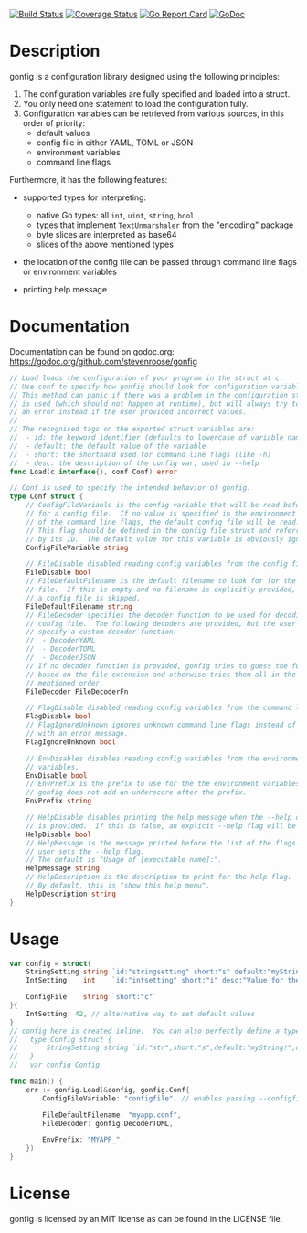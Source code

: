 [![Build Status](https://travis-ci.org/stevenroose/gonfig.svg?branch=master)](https://travis-ci.org/stevenroose/gonfig)
[![Coverage Status](https://coveralls.io/repos/github/stevenroose/gonfig/badge.svg?branch=master)](https://coveralls.io/github/stevenroose/gonfig?branch=master)
[![Go Report Card](https://goreportcard.com/badge/github.com/stevenroose/gonfig)](https://goreportcard.com/report/github.com/stevenroose/gonfig)
[![GoDoc](https://godoc.org/github.com/stevenroose/gonfig?status.svg)](https://godoc.org/github.com/stevenroose/gonfig)


Description
===========

gonfig is a configuration library designed using the following principles:

1. The configuration variables are fully specified and loaded into  a struct.
2. You only need one statement to load the configuration fully.
3. Configuration variables can be retrieved from various sources, in this order
   of priority:
   - default values
   - config file in either YAML, TOML or JSON
   - environment variables
   - command line flags

Furthermore, it has the following features:

- supported types for interpreting:
  - native Go types: all `int`, `uint`, `string`, `bool`
  - types that implement `TextUnmarshaler` from the "encoding" package
  - byte slices are interpreted as base64
  - slices of the above mentioned types

- the location of the config file can be passed through command line flags or
  environment variables

- printing help message


Documentation
=============

Documentation can be found on godoc.org: https://godoc.org/github.com/stevenroose/gonfig

```go
// Load loads the configuration of your program in the struct at c.
// Use conf to specify how gonfig should look for configuration variables.
// This method can panic if there was a problem in the configuration struct that
// is used (which should not happen at runtime), but will always try to produce
// an error instead if the user provided incorrect values.
//
// The recognised tags on the exported struct variables are:
//  - id: the keyword identifier (defaults to lowercase of variable name)
//  - default: the default value of the variable
//  - short: the shorthand used for command line flags (like -h)
//  - desc: the description of the config var, used in --help
func Load(c interface{}, conf Conf) error

// Conf is used to specify the intended behavior of gonfig.
type Conf struct {
	// ConfigFileVariable is the config variable that will be read before looking
	// for a config file.  If no value is specified in the environment variables
	// of the command line flags, the default config file will be read.
	// This flag should be defined in the config file struct and referred to here
	// by its ID.  The default value for this variable is obviously ignored.
	ConfigFileVariable string

	// FileDisable disabled reading config variables from the config file.
	FileDisable bool
	// FileDefaultFilename is the default filename to look for for the config
	// file.  If this is empty and no filename is explicitly provided, parsing
	// a config file is skipped.
	FileDefaultFilename string
	// FileDecoder specifies the decoder function to be used for decoding the
	// config file.  The following decoders are provided, but the user can also
	// specify a custom decoder function:
	//  - DecoderYAML
	//  - DecoderTOML
	//  - DecoderJSON
	// If no decoder function is provided, gonfig tries to guess the function
	// based on the file extension and otherwise tries them all in the above
	// mentioned order.
	FileDecoder FileDecoderFn

	// FlagDisable disabled reading config variables from the command line flags.
	FlagDisable bool
	// FlagIgnoreUnknown ignores unknown command line flags instead of stopping
	// with an error message.
	FlagIgnoreUnknown bool

	// EnvDisables disables reading config variables from the environment
	// variables.
	EnvDisable bool
	// EnvPrefix is the prefix to use for the the environment variables.
	// gonfig does not add an underscore after the prefix.
	EnvPrefix string

	// HelpDisable disables printing the help message when the --help or -h flag
	// is provided.  If this is false, an explicit --help flag will be added.
	HelpDisable bool
	// HelpMessage is the message printed before the list of the flags when the
	// user sets the --help flag.
	// The default is "Usage of [executable name]:".
	HelpMessage string
	// HelpDescription is the description to print for the help flag.
	// By default, this is "show this help menu".
	HelpDescription string
}
```

Usage
=====

```go
var config = struct{
	StringSetting string `id:"stringsetting" short:"s" default:"myString!" desc:"Value for the string"`
	IntSetting    int    `id:"intsetting" short:"i" desc:"Value for the int"`

	ConfigFile    string `short:"c"`
}{
	IntSetting: 42, // alternative way to set default values
}
// config here is created inline.  You can also perfectly define a type for it:
//   type Config struct {
//       StringSetting string `id:"str",short:"s",default:"myString!",desc:"Value for the string"`
//   }
//   var config Config

func main() {
	err := gonfig.Load(&config, gonfig.Conf{
		ConfigFileVariable: "configfile", // enables passing --configfile myfile.conf

		FileDefaultFilename: "myapp.conf",
		FileDecoder: gonfig.DecoderTOML,

		EnvPrefix: "MYAPP_",
	})
}
```

License
=======

gonfig is licensed by an MIT license as can be found in the LICENSE file.
